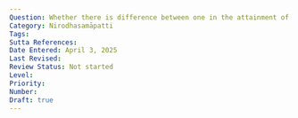 ```yaml
---
Question: Whether there is difference between one in the attainment of cessation and one asleep?
Category: Nirodhasamāpatti
Tags:
Sutta References:
Date Entered: April 3, 2025
Last Revised:
Review Status: Not started
Level: 
Priority: 
Number: 
Draft: true
---
```

